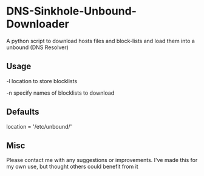 DNS-Sinkhole-Unbound-Downloader
====================

A python script to download hosts files and block-lists and load them into a unbound (DNS Resolver)

## Usage ##
-l location to store blocklists 

-n specify names of blocklists to download

## Defaults ##
location = '/etc/unbound/'

## Misc ##
Please contact me with any suggestions or improvements.  I've made this for my own use, but thought others could benefit from it
